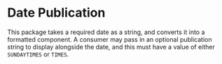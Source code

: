 # Date Publication

This package takes a required date as a string, and converts it into a formatted
component. A consumer may pass in an optional publication string to display
alongside the date, and this must have a value of either `SUNDAYTIMES` or
`TIMES`.
